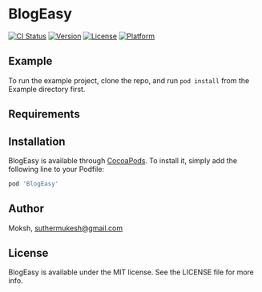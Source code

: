 # BlogEasy

[![CI Status](https://img.shields.io/travis/Moksh/BlogEasy.svg?style=flat)](https://travis-ci.org/Moksh/BlogEasy)
[![Version](https://img.shields.io/cocoapods/v/BlogEasy.svg?style=flat)](https://cocoapods.org/pods/BlogEasy)
[![License](https://img.shields.io/cocoapods/l/BlogEasy.svg?style=flat)](https://cocoapods.org/pods/BlogEasy)
[![Platform](https://img.shields.io/cocoapods/p/BlogEasy.svg?style=flat)](https://cocoapods.org/pods/BlogEasy)

## Example

To run the example project, clone the repo, and run `pod install` from the Example directory first.

## Requirements

## Installation

BlogEasy is available through [CocoaPods](https://cocoapods.org). To install
it, simply add the following line to your Podfile:

```ruby
pod 'BlogEasy'
```

## Author

Moksh, suthermukesh@gmail.com

## License

BlogEasy is available under the MIT license. See the LICENSE file for more info.
